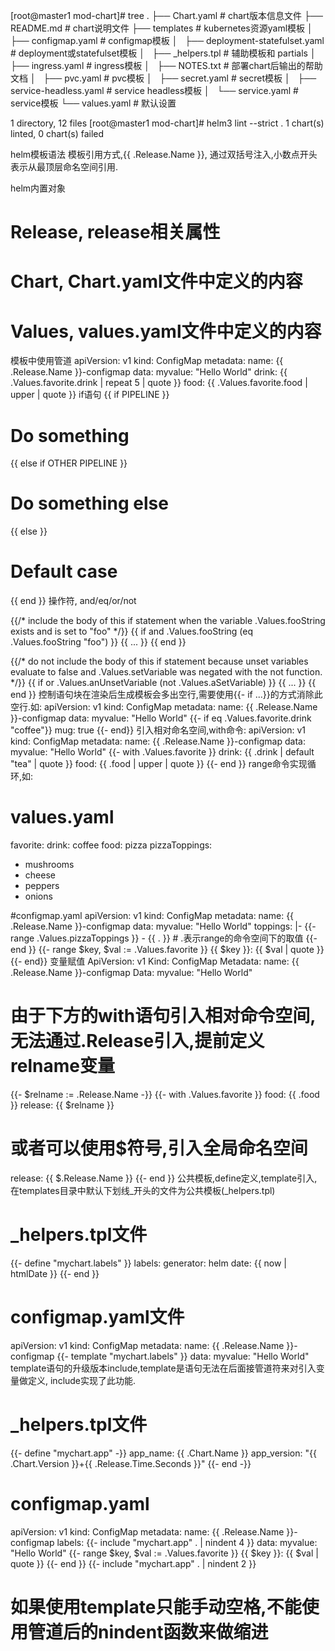 [root@master1 mod-chart]# tree
.
├── Chart.yaml  # chart版本信息文件
├── README.md  # chart说明文件
├── templates  # kubernetes资源yaml模板
│   ├── configmap.yaml  # configmap模板
│   ├── deployment-statefulset.yaml  # deployment或statefulset模板
│   ├── _helpers.tpl  # 辅助模板和 partials
│   ├── ingress.yaml  # ingress模板
│   ├── NOTES.txt  # 部署chart后输出的帮助文档
│   ├── pvc.yaml  # pvc模板
│   ├── secret.yaml  # secret模板
│   ├── service-headless.yaml  # service headless模板
│   └── service.yaml  # service模板
└── values.yaml  # 默认设置

1 directory, 12 files
[root@master1 mod-chart]# helm3 lint --strict .
1 chart(s) linted, 0 chart(s) failed

helm模板语法
模板引用方式,{{ .Release.Name }}, 通过双括号注入,小数点开头表示从最顶层命名空间引用.

helm内置对象
# Release, release相关属性
# Chart, Chart.yaml文件中定义的内容
# Values, values.yaml文件中定义的内容
模板中使用管道
apiVersion: v1
kind: ConfigMap
metadata:
   name: {{ .Release.Name }}-configmap
data:
  myvalue: "Hello World"
  drink: {{ .Values.favorite.drink | repeat 5 | quote }}
  food: {{ .Values.favorite.food | upper | quote }}
if语句
{{ if PIPELINE }}
# Do something
{{ else if OTHER PIPELINE }}
# Do something else
{{ else }}
# Default case
{{ end }}
操作符, and/eq/or/not

{{/* include the body of this if statement when the variable .Values.fooString exists and is set to "foo" */}}
{{ if and .Values.fooString (eq .Values.fooString "foo") }}
    {{ ... }}
{{ end }}

{{/* do not include the body of this if statement because unset variables evaluate to false and .Values.setVariable was negated with the not function. */}}
{{ if or .Values.anUnsetVariable (not .Values.aSetVariable) }}
   {{ ... }}
{{ end }}
控制语句块在渲染后生成模板会多出空行,需要使用{{- if ...}}的方式消除此空行.如:
apiVersion: v1
kind: ConfigMap
metadata:
  name: {{ .Release.Name }}-configmap
data:
  myvalue: "Hello World"
  {{- if eq .Values.favorite.drink "coffee"}}
  mug: true
  {{- end}}
引入相对命名空间,with命令:
apiVersion: v1
kind: ConfigMap
metadata:
  name: {{ .Release.Name }}-configmap
data:
  myvalue: "Hello World"
  {{- with .Values.favorite }}
  drink: {{ .drink | default "tea" | quote }}
  food: {{ .food | upper | quote }}
  {{- end }}
range命令实现循环,如:

# values.yaml
favorite:
  drink: coffee
  food: pizza
pizzaToppings:
  - mushrooms
  - cheese
  - peppers
  - onions

#configmap.yaml
apiVersion: v1
kind: ConfigMap
metadata:
  name: {{ .Release.Name }}-configmap
data:
  myvalue: "Hello World"
  toppings: |-
    {{- range .Values.pizzaToppings }}
    - {{ . }}
    # .表示range的命令空间下的取值
    {{- end }}
    {{- range $key, $val := .Values.favorite }}
    {{ $key }}: {{ $val | quote }}
    {{- end}} 
变量赋值
ApiVersion: v1
Kind: ConfigMap
Metadata:
  name: {{ .Release.Name }}-configmap
Data:
  myvalue: "Hello World"
  # 由于下方的with语句引入相对命令空间,无法通过.Release引入,提前定义relname变量
  {{- $relname := .Release.Name -}}
  {{- with .Values.favorite }}
  food: {{ .food }}
  release: {{ $relname }}
  # 或者可以使用$符号,引入全局命名空间
  release: {{ $.Release.Name }}
  {{- end }}
公共模板,define定义,template引入,在templates目录中默认下划线_开头的文件为公共模板(_helpers.tpl)

# _helpers.tpl文件
{{- define "mychart.labels" }}
  labels:
    generator: helm
    date: {{ now | htmlDate }}
{{- end }}

# configmap.yaml文件
apiVersion: v1
kind: ConfigMap
metadata:
  name: {{ .Release.Name }}-configmap
  {{- template "mychart.labels" }}
data:
  myvalue: "Hello World"
template语句的升级版本include,template是语句无法在后面接管道符来对引入变量做定义,
include实现了此功能.

# _helpers.tpl文件
{{- define "mychart.app" -}}
app_name: {{ .Chart.Name }}
app_version: "{{ .Chart.Version }}+{{ .Release.Time.Seconds }}"
{{- end -}}

# configmap.yaml
apiVersion: v1
kind: ConfigMap
metadata:
  name: {{ .Release.Name }}-configmap
  labels:
    {{- include "mychart.app" . | nindent 4 }}
data:
  myvalue: "Hello World"
  {{- range $key, $val := .Values.favorite }}
  {{ $key }}: {{ $val | quote }}
  {{- end }}
  {{- include "mychart.app" . | nindent 2 }}

# 如果使用template只能手动空格,不能使用管道后的nindent函数来做缩进